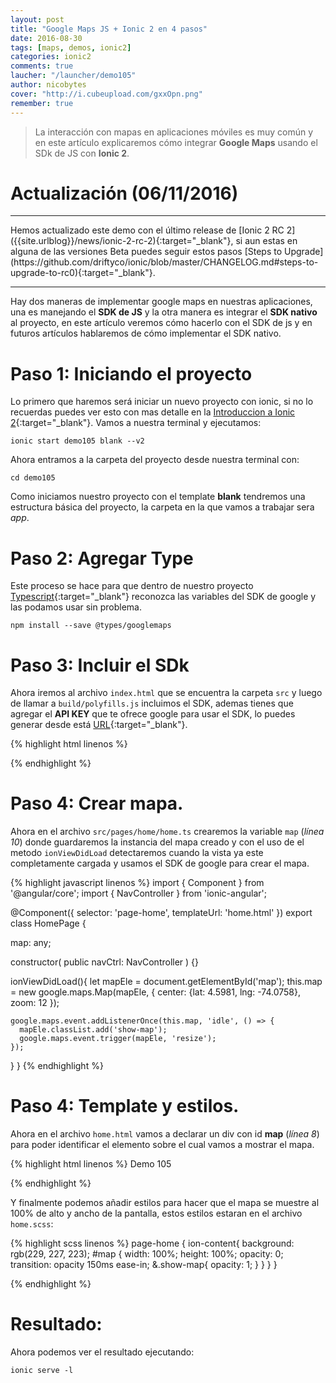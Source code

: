 ```yaml
---
layout: post
title: "Google Maps JS + Ionic 2 en 4 pasos"
date: 2016-08-30
tags: [maps, demos, ionic2]
categories: ionic2
comments: true
laucher: "/launcher/demo105"
author: nicobytes
cover: "http://i.cubeupload.com/gxxOpn.png"
remember: true
---
```


> La interacción con mapas en aplicaciones móviles es muy común y en este artículo explicaremos cómo integrar **Google Maps** usando el SDk de JS con **Ionic 2**.

<amp-img width="1200" height="630" layout="responsive" src="http://i.cubeupload.com/gxxOpn.png"></amp-img>

# Actualización (06/11/2016)
<hr/>
Hemos actualizado este demo con el último release de [Ionic 2 RC 2]({{site.urlblog}}/news/ionic-2-rc-2){:target="_blank"}, si aun estas en alguna de las versiones Beta puedes seguir estos pasos [Steps to Upgrade](https://github.com/driftyco/ionic/blob/master/CHANGELOG.md#steps-to-upgrade-to-rc0){:target="_blank"}.
<hr/>

Hay dos maneras de implementar google maps en nuestras aplicaciones, una es manejando el **SDK de JS** y la otra manera es integrar el **SDK nativo** al proyecto, en este artículo veremos cómo hacerlo con el SDK de js y en futuros artículos hablaremos de cómo implementar el SDK nativo.

# Paso 1: Iniciando el proyecto

Lo primero que haremos será iniciar un nuevo proyecto con ionic, si no lo recuerdas puedes ver esto con mas detalle en la [Introduccion a Ionic 2]({{site.urlblog}}/ionic2/ionic2){:target="_blank"}.
Vamos a nuestra terminal y ejecutamos:

```
ionic start demo105 blank --v2
```

Ahora entramos a la carpeta del proyecto desde nuestra terminal con:

```
cd demo105
```

Como iniciamos nuestro proyecto con el template **blank** tendremos una estructura básica del proyecto, la carpeta en la que vamos a trabajar sera *app*.

# Paso 2: Agregar Type

Este proceso se hace para que dentro de nuestro proyecto [Typescript]({{site.urlblog}}/ionic2/typescript){:target="_blank"} reconozca las variables del SDK de google y las podamos usar sin problema.

```
npm install --save @types/googlemaps
```

# Paso 3: Incluir el SDk

Ahora iremos al archivo `index.html` que se encuentra la carpeta `src` y luego de llamar a `build/polyfills.js` incluimos el SDK, ademas tienes que agregar el **API KEY** que te ofrece google para usar el SDK, lo puedes generar desde está [URL](https://developers.google.com/maps/documentation/javascript/get-api-key?hl=es){:target="_blank"}.

{% highlight html linenos %}
<body>

  <!-- Ionic's root component and where the app will load -->
  <ion-app></ion-app>

  <!-- The polyfills js is generated during the build process -->
  <script src="build/polyfills.js"></script>

  <script src="https://maps.googleapis.com/maps/api/js?key=YOUR_API_KEY"></script>
  <!-- The bundle js is generated during the build process -->
  <script src="build/main.js"></script>

</body>
{% endhighlight %}

# Paso 4: Crear mapa.

Ahora en el archivo `src/pages/home/home.ts` crearemos la variable `map` (*línea 10*) donde guardaremos la instancia del mapa creado y con el uso de el metodo `ionViewDidLoad` detectaremos cuando la vista ya este completamente cargada y usamos el SDK de google para crear el mapa.

{% highlight javascript linenos %}
import { Component } from '@angular/core';
import { NavController } from 'ionic-angular';

@Component({
  selector: 'page-home',
  templateUrl: 'home.html'
})
export class HomePage {

  map: any;

  constructor(
    public navCtrl: NavController
  ) {}

  ionViewDidLoad(){
    let mapEle = document.getElementById('map');
    this.map = new google.maps.Map(mapEle, {
      center: {lat: 4.5981, lng: -74.0758},
      zoom: 12
    });

    google.maps.event.addListenerOnce(this.map, 'idle', () => {
      mapEle.classList.add('show-map');
      google.maps.event.trigger(mapEle, 'resize');
    });
  }
}
{% endhighlight %}

# Paso 4: Template y estilos.


Ahora en el archivo `home.html` vamos a declarar un div con id **map** (*línea 8*) para poder identificar el elemento sobre el cual vamos a mostrar el mapa.

{% highlight html linenos %}
<ion-header>
  <ion-navbar color="primary">
    <ion-title>
      Demo 105
    </ion-title>
  </ion-navbar>
</ion-header>

<ion-content>
  <div id="map"></div>
</ion-content>
{% endhighlight %}

Y finalmente podemos añadir estilos para hacer que el mapa se muestre al 100% de alto y ancho de la pantalla, estos estilos estaran en el archivo `home.scss`:

{% highlight scss linenos %}
page-home {
  ion-content{
    background: rgb(229, 227, 223);
    #map {
      width: 100%;
      height: 100%;
      opacity: 0;
      transition: opacity 150ms ease-in;
      &.show-map{
        opacity: 1;
      }
    }
  }
}

{% endhighlight %}

# Resultado:

Ahora podemos ver el resultado ejecutando:

```
ionic serve -l
```

<br/>
<a target="_blank" href="{{ page.repo }}">
  <amp-img width="962" height="572" layout="responsive" src="http://i.cubeupload.com/43XZ5H.png"></amp-img>
</a>
